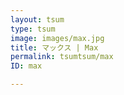 ```yaml
---
layout: tsum
type: tsum
image: images/max.jpg
title: マックス | Max
permalink: tsumtsum/max
ID: max

---
```

